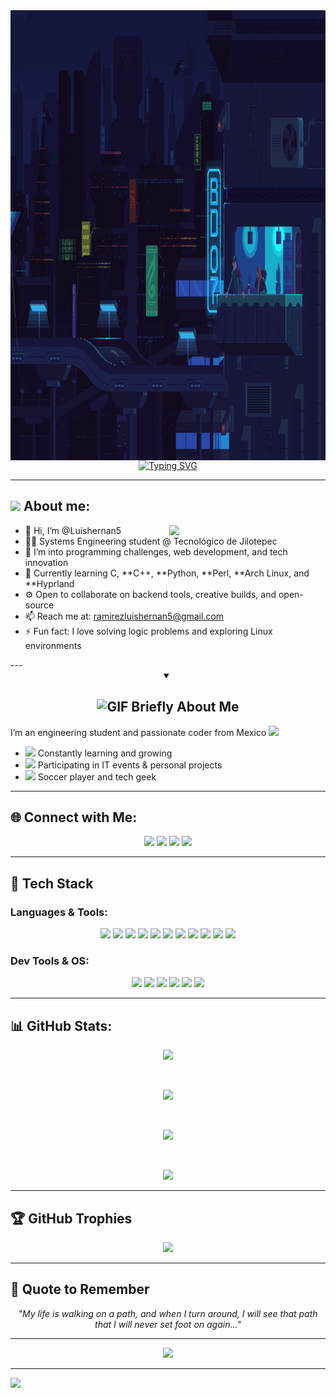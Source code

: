 <img width="1280" height="720" src="https://github.com/Luishernan5/Luishernan5/blob/main/images/-%20Find%20&%20Share%20on%20GIPHY(1).gif?raw=true" align="center"/>
<div align="center">
  <a href="https://git.io/typing-svg">
    <img src="https://readme-typing-svg.demolab.com?font=Fira+Code&size=24&pause=1000&color=84C2C0&center=true&vCenter=true&width=600&lines=Welcome+to+my+profile!;printf('LuisHernan5');Coding+the+future+one+keystroke+at+a+time." alt="Typing SVG" />
  </a>
</div>

---

</p>

	
## <picture><img src = "https://github.com/7oSkaaa/7oSkaaa/blob/main/Images/about_me.gif?raw=true" width = 50px></picture> About me:

<picture> <img align="right" src="https://github.com/7oSkaaa/7oSkaaa/blob/main/Images/Right_Side.gif?raw=true" width = 250px></picture>

- 👋 Hi, I’m @Luishernan5  
- 👨‍💻 Systems Engineering student @ Tecnológico de Jilotepec  
- 👀 I’m into programming challenges, web development, and tech innovation  
- 🌱 Currently learning C, **C++, **Python, **Perl, **Arch Linux, and **Hyprland  
- ⚙️ Open to collaborate on backend tools, creative builds, and open-source  
- 📫 Reach me at: ramirezluishernan5@gmail.com  
- ⚡ Fun fact: I love solving logic problems and exploring Linux environments  
</p>
---

<details open>
<summary align="center"><h2> <img alt="GIF" src="https://media.giphy.com/media/LMt9638dO8dftAjtco/giphy.gif" width="30px"/> Briefly About Me </h2></summary>

<p> I’m an engineering student and passionate coder from Mexico <img src="https://media.giphy.com/media/fdLRX3SokTspu/giphy.gif" width="30px"> </p>

<ul>
  <li><img src="https://media.giphy.com/media/hvRJCLFzcasrR4ia7z/giphy.gif" width="20"/> Constantly learning and growing</li>
  <li><img src="https://media.giphy.com/media/3oKIPCSX4UHmuEHiRW/giphy.gif" width="20"/> Participating in IT events & personal projects</li>
  <li><img src="https://media.giphy.com/media/SWoSkN6DxTszqIKEqv/giphy.gif" width="20"/> Soccer player and tech geek</li>
</ul>
</details>

---

## 🌐 Connect with Me:
<p align="center">
  <a href="https://www.facebook.com/share/1533BgcA3V/?mibextid=wwXlfr"><img src="https://img.shields.io/badge/Facebook-%231877F2.svg?logo=Facebook&logoColor=white" /></a>
  <a href="https://instagram.com/hernan_ortz"><img src="https://img.shields.io/badge/Instagram-%23E4405F.svg?logo=Instagram&logoColor=white" /></a>
  <a href="https://tiktok.com/@luishernan32"><img src="https://img.shields.io/badge/TikTok-%23000000.svg?logo=TikTok&logoColor=white" /></a>
  <a href="https://x.com/Luisramirez5562"><img src="https://img.shields.io/badge/X-black.svg?logo=X&logoColor=white" /></a>
</p>

---

## 🧰 Tech Stack

### Languages & Tools:
<p align="center">
  <img src="https://img.shields.io/badge/C-A8B9CC?style=for-the-badge&logo=c&logoColor=white" />
  <img src="https://img.shields.io/badge/C++-00599C?style=for-the-badge&logo=c%2B%2B&logoColor=white" />
  <img src="https://img.shields.io/badge/Python-3776AB?style=for-the-badge&logo=python&logoColor=white" />
  <img src="https://img.shields.io/badge/Perl-39457E?style=for-the-badge&logo=perl&logoColor=white" />
  <img src="https://img.shields.io/badge/Java-%23ED8B00.svg?style=for-the-badge&logo=openjdk&logoColor=white" />
  <img src="https://img.shields.io/badge/JavaScript-%23323330.svg?style=for-the-badge&logo=javascript&logoColor=%23F7DF1E" />
  <img src="https://img.shields.io/badge/HTML5-E34F26?style=for-the-badge&logo=html5&logoColor=white" />
  <img src="https://img.shields.io/badge/CSS3-1572B6?style=for-the-badge&logo=css3&logoColor=white" />
  <img src="https://img.shields.io/badge/Node.js-6DA55F?style=for-the-badge&logo=node.js&logoColor=white" />
  <img src="https://img.shields.io/badge/MySQL-4479A1?style=for-the-badge&logo=mysql&logoColor=white" />
  <img src="https://img.shields.io/badge/Arduino-00979D?style=for-the-badge&logo=arduino&logoColor=white" />
</p>

### Dev Tools & OS:
<p align="center">
  <img src="https://img.shields.io/badge/VSCode-007ACC?style=for-the-badge&logo=visual-studio-code&logoColor=white" />
  <img src="https://img.shields.io/badge/GitHub-121011?style=for-the-badge&logo=github&logoColor=white" />
  <img src="https://img.shields.io/badge/Windows_Terminal-4D4D4D?style=for-the-badge&logo=windows-terminal&logoColor=white" />
  <img src="https://img.shields.io/badge/Linux-FCC624?style=for-the-badge&logo=linux&logoColor=black" />
  <img src="https://img.shields.io/badge/Arch_Linux-1793D1?style=for-the-badge&logo=arch-linux&logoColor=white" />
  <img src="https://img.shields.io/badge/Hyprland-282A36?style=for-the-badge&logo=nixos&logoColor=white" />
</p>

---

## 📊 GitHub Stats:

<div align="center">

![](https://github-contributor-stats.vercel.app/api?username=Luishernan5&limit=5&theme=dracula&combine_all_yearly_contributions=true)

<br>

![](https://github-readme-stats.vercel.app/api/top-langs/?username=Luishernan5&theme=ambient_gradient&hide_border=false&include_all_commits=true&count_private=true&layout=compact)
</br>

<br>

![](https://github-readme-stats.vercel.app/api?username=Luishernan5&theme=ambient_gradient&hide_border=false&include_all_commits=true&count_private=true)
</br>

<br>

![](https://nirzak-streak-stats.vercel.app/?user=Luishernan5&theme=ambient_gradient&hide_border=false)
</br>
</div>

---

## 🏆 GitHub Trophies

<div align="center">
  <img src="https://github-profile-trophy.vercel.app/?username=Luishernan5&theme=radical&no-frame=false&no-bg=true&margin-w=4"/>
</div>

---

## 🧠 Quote to Remember

<p align="center"><i>"My life is walking on a path, and when I turn around, I will see that path that I will never set foot on again..."</i></p>

---

<div align="center">
  <img src="https://capsule-render.vercel.app/api?type=waving&color=gradient&height=120&section=footer"/>
</div>

---
[![](https://visitcount.itsvg.in/api?id=Luishernan5&icon=2&color=11)](https://visitcount.itsvg.in)

<!-- Proudly created with GPRM ( https://gprm.itsvg.in ) -->
